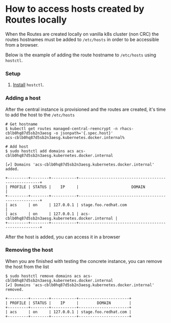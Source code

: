 # How to access hosts created by Routes locally

When the Routes are created locally on vanilla k8s cluster (non CRC) the routes hostnames must be added to `/etc/hosts`
in order to be accessible from a browser.

Below is the example of adding the route hostname to `/etc/hosts` using `hostctl`.

### Setup
1. [Install](https://guumaster.github.io/hostctl/docs/installation/) `hostctl`.

### Adding a host
After the central instance is provisioned and the routes are created, it's time to add the host to the `/etc/hosts`
```
# Get hostname
$ kubectl get routes managed-central-reencrypt -n rhacs-cblb0hq87d5sb2n3aesg -o jsonpath='{.spec.host}'
acs-cblb0hq87d5sb2n3aesg.kubernetes.docker.internal%

# Add host
$ sudo hostctl add domains acs acs-cblb0hq87d5sb2n3aesg.kubernetes.docker.internal

[✔] Domains 'acs-cblb0hq87d5sb2n3aesg.kubernetes.docker.internal' added.

+---------+--------+-----------+-----------------------------------------------------+
| PROFILE | STATUS |    IP     |                       DOMAIN                        |
+---------+--------+-----------+-----------------------------------------------------+
| acs     | on     | 127.0.0.1 | stage.foo.redhat.com                                |
| acs     | on     | 127.0.0.1 | acs-cblb0hq87d5sb2n3aesg.kubernetes.docker.internal |
+---------+--------+-----------+-----------------------------------------------------+
```
After the host is added, you can access it in a browser
### Removing the host
When you are finished with testing the concrete instance, you can remove the host from the list
```
$ sudo hostctl remove domains acs acs-cblb0hq87d5sb2n3aesg.kubernetes.docker.internal
[✔] Domains 'acs-cblb0hq87d5sb2n3aesg.kubernetes.docker.internal' removed.

+---------+--------+-----------+----------------------+
| PROFILE | STATUS |    IP     |        DOMAIN        |
+---------+--------+-----------+----------------------+
| acs     | on     | 127.0.0.1 | stage.foo.redhat.com |
+---------+--------+-----------+----------------------+
```
